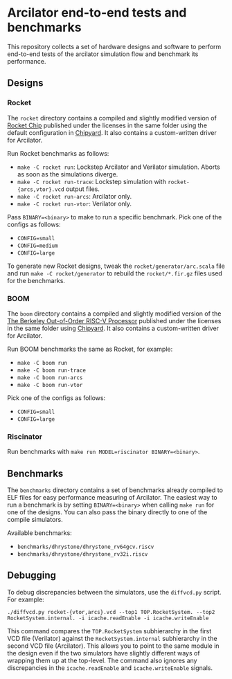 # Arcilator end-to-end tests and benchmarks

This repository collects a set of hardware designs and software to perform end-to-end tests of the arcilator simulation flow and benchmark its performance.


## Designs

### Rocket

The `rocket` directory contains a compiled and slightly modified version of [Rocket Chip](https://github.com/chipsalliance/rocket-chip) published under the licenses in the same folder using the default configuration in [Chipyard](https://github.com/ucb-bar/chipyard). It also contains a custom-written driver for Arcilator.

Run Rocket benchmarks as follows:

- `make -C rocket run`: Lockstep Arcilator and Verilator simulation. Aborts as soon as the simulations diverge.
- `make -C rocket run-trace`: Lockstep simulation with `rocket-{arcs,vtor}.vcd` output files.
- `make -C rocket run-arcs`: Arcilator only.
- `make -C rocket run-vtor`: Verilator only.

Pass `BINARY=<binary>` to make to run a specific benchmark. Pick one of the configs as follows:

- `CONFIG=small`
- `CONFIG=medium`
- `CONFIG=large`

To generate new Rocket designs, tweak the `rocket/generator/arc.scala` file and run `make -C rocket/generator` to rebuild the `rocket/*.fir.gz` files used for the benchmarks.


### BOOM

The `boom` directory contains a compiled and slightly modified version of the [The Berkeley Out-of-Order RISC-V Processor](https://github.com/riscv-boom/riscv-boom) published under the licenses in the same folder using [Chipyard](https://github.com/ucb-bar/chipyard). It also contains a custom-written driver for Arcilator.

Run BOOM benchmarks the same as Rocket, for example:

- `make -C boom run`
- `make -C boom run-trace`
- `make -C boom run-arcs`
- `make -C boom run-vtor`

Pick one of the configs as follows:

- `CONFIG=small`
- `CONFIG=large`


### Riscinator

Run benchmarks with `make run MODEL=riscinator BINARY=<binary>`.


## Benchmarks

The `benchmarks` directory contains a set of benchmarks already compiled to ELF files for easy performance measuring of Arcilator. The easiest way to run a benchmark is by setting `BINARY=<binary>` when calling `make run` for one of the designs. You can also pass the binary directly to one of the compile simulators.

Available benchmarks:

- `benchmarks/dhrystone/dhrystone_rv64gcv.riscv`
- `benchmarks/dhrystone/dhrystone_rv32i.riscv`


## Debugging

To debug discrepancies between the simulators, use the `diffvcd.py` script. For example:

    ./diffvcd.py rocket-{vtor,arcs}.vcd --top1 TOP.RocketSystem. --top2 RocketSystem.internal. -i icache.readEnable -i icache.writeEnable

This command compares the `TOP.RocketSystem` subhierarchy in the first VCD file (Verilator) against the `RocketSystem.internal` subhierarchy in the second VCD file (Arcilator). This allows you to point to the same module in the design even if the two simulators have slightly different ways of wrapping them up at the top-level. The command also ignores any discrepancies in the `icache.readEnable` and `icache.writeEnable` signals.
